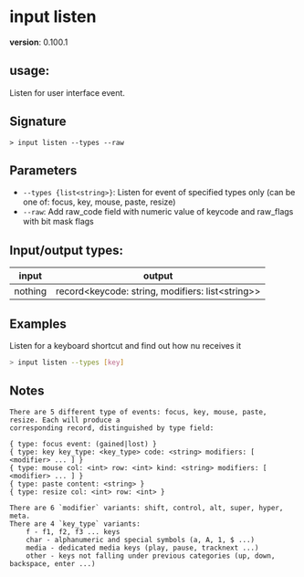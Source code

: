 # input listen

**version**: 0.100.1

## **usage**:

Listen for user interface event.

## Signature

`> input listen --types --raw`

## Parameters

- `--types {list<string>}`: Listen for event of specified types only (can be one of: focus, key, mouse, paste, resize)
- `--raw`: Add raw_code field with numeric value of keycode and raw_flags with bit mask flags

## Input/output types:

| input   | output                                               |
| ------- | ---------------------------------------------------- |
| nothing | record\<keycode: string, modifiers: list\<string\>\> |

## Examples

Listen for a keyboard shortcut and find out how nu receives it

```bash
> input listen --types [key]
```

## Notes

```text
There are 5 different type of events: focus, key, mouse, paste, resize. Each will produce a
corresponding record, distinguished by type field:
```

    { type: focus event: (gained|lost) }
    { type: key key_type: <key_type> code: <string> modifiers: [ <modifier> ... ] }
    { type: mouse col: <int> row: <int> kind: <string> modifiers: [ <modifier> ... ] }
    { type: paste content: <string> }
    { type: resize col: <int> row: <int> }

```
There are 6 `modifier` variants: shift, control, alt, super, hyper, meta.
There are 4 `key_type` variants:
    f - f1, f2, f3 ... keys
    char - alphanumeric and special symbols (a, A, 1, $ ...)
    media - dedicated media keys (play, pause, tracknext ...)
    other - keys not falling under previous categories (up, down, backspace, enter ...)
```
